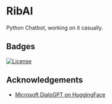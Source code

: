 # RibAI
Python Chatbot, working on it casually.

## Badges

[![License](https://img.shields.io/badge/License-Apache%202.0-blue.svg)](https://opensource.org/licenses/Apache-2.0)


## Acknowledgements

 - [Microsoft DialoGPT on HuggingFace](https://huggingface.co/microsoft/DialoGPT-medium)
